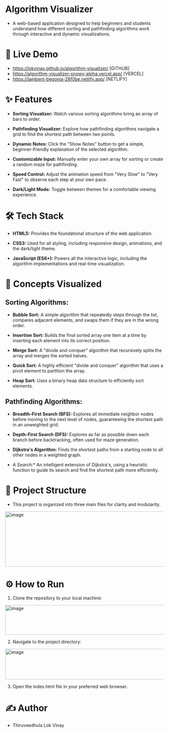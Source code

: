 # Algorithm Visualizer
- A web-based application designed to help beginners and students understand how different sorting and pathfinding algorithms work through interactive and dynamic visualizations.


# 🚀 Live Demo
- https://lokvinay.github.io/algorithm-visualizer/ [GITHUB]
- https://algorithm-visualizer-snowy-alpha.vercel.app/ [VERCEL]
- https://lambent-begonia-28f0be.netlify.app/ [NETLIFY]


# ✨ Features
- **Sorting Visualizer:**  Watch various sorting algorithms bring an array of bars to order.

- **Pathfinding Visualizer:**  Explore how pathfinding algorithms navigate a grid to find the shortest path between two points.

- **Dynamic Notes:**  Click the "Show Notes" button to get a simple, beginner-friendly explanation of the selected algorithm.

- **Customizable Input:**  Manually enter your own array for sorting or create a random maze for pathfinding.

- **Speed Control:**  Adjust the animation speed from "Very Slow" to "Very Fast" to observe each step at your own pace.

- **Dark/Light Mode:**  Toggle between themes for a comfortable viewing experience.


# 🛠️ Tech Stack
- **HTML5:** Provides the foundational structure of the web application.

- **CSS3:** Used for all styling, including responsive design, animations, and the dark/light theme.

- **JavaScript (ES6+):** Powers all the interactive logic, including the algorithm implementations and real-time visualization.

# 🧠 Concepts Visualized
## Sorting Algorithms:

- **Bubble Sort:** A simple algorithm that repeatedly steps through the list, compares adjacent elements, and swaps them if they are in the wrong order.

- **Insertion Sort:** Builds the final sorted array one item at a time by inserting each element into its correct position.

- **Merge Sort:** A "divide and conquer" algorithm that recursively splits the array and merges the sorted halves.

- **Quick Sort:** A highly efficient "divide and conquer" algorithm that uses a pivot element to partition the array.

- **Heap Sort:** Uses a binary heap data structure to efficiently sort elements.

## Pathfinding Algorithms:

- **Breadth-First Search (BFS):** Explores all immediate neighbor nodes before moving to the next level of nodes, guaranteeing the shortest path in an unweighted grid.

- **Depth-First Search (DFS):** Explores as far as possible down each branch before backtracking, often used for maze generation.

- **Dijkstra's Algorithm:** Finds the shortest paths from a starting node to all other nodes in a weighted graph.

- **A* Search:** An intelligent extension of Dijkstra's, using a heuristic function to guide its search and find the shortest path more efficiently.

# 📂 Project Structure
- This project is organized into three main files for clarity and modularity.
<img width="957" height="175" alt="image" src="https://github.com/user-attachments/assets/e079491f-fd57-4fd2-bc9f-b5a9a9929d4a" />


# ⚙️ How to Run
1. Clone the repository to your local machine:

<img width="926" height="94" alt="image" src="https://github.com/user-attachments/assets/e533303a-d519-4292-b8a5-fca9c666530c" />


2. Navigate to the project directory:

<img width="910" height="97" alt="image" src="https://github.com/user-attachments/assets/836e7c5c-b57e-46d0-9cca-0fa0f61457f2" />


3. Open the index.html file in your preferred web browser.

# ✍️ Author
- Thiruveedhula Lok Vinay

